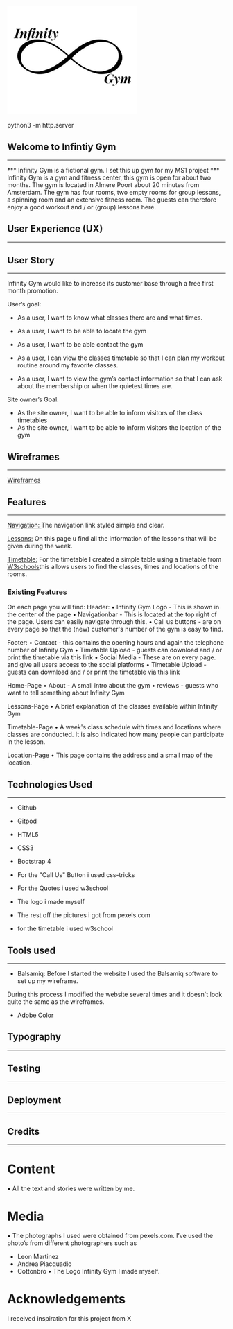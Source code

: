 <img src="assets/images/logo.jpg" style="center;" width="300" height="250">

python3 -m http.server

## Welcome to Infintiy Gym
---
*** Infinity Gym is a fictional gym. I set this up gym for my MS1 project *** <br>
Infinity Gym is a gym and fitness center, this gym is open for about two months. The gym is located in Almere Poort about 20 minutes from Amsterdam. The gym has four rooms, two empty rooms for group lessons, a spinning room and an extensive fitness room.
The guests can therefore enjoy a good workout and / or (group) lessons here.

## User Experience (UX)
---
## User Story
---
Infinity Gym would like to increase its customer base through a free first month promotion.

User’s goal:

* As a user, I want to know what classes there are and what times.<br>
* As a user, I want to be able to locate the gym
* As a user, I want to be able contact the gym

* As a user, I can view the classes timetable so that I can plan my workout routine around my favorite classes.
* As a user, I want to view the gym’s contact information so that I can ask about the membership or when the quietest times are.

Site owner’s Goal:
* As the site owner, I want to be able to inform visitors of the class timetables
* As the site owner, I want to be able to inform visitors the location of the gym


## Wireframes
---

<a href="assets/documents/wireframes.pdf" target="_blank">Wireframes</a>


## Features
---
<u>Navigation: </u>The navigation link styled simple and clear.

<u>Lessons:</u> On this page u find all the information of the lessons that will be given during the week.

<u>Timetable:</u> For the timetable I created a simple table using a timetable from [W3schools](https://www.w3schools.com)this allows users to find the classes, times and locations of the rooms.

### Existing Features ###
On each page you will find:
Header:
• Infinity Gym Logo - This is shown in the center of the page
• Navigationbar - This is located at the top right of the page. Users can easily navigate through this.
• Call us buttons - are on every page so that the (new) customer's number of the gym is easy to find.

Footer:
• Contact - this contains the opening hours and again the telephone number of Infinity Gym
• Timetable Upload - guests can download and / or print the timetable via this link
• Social Media - These are on every page. and give all users access to the social platforms
• Timetable Upload - guests can download and / or print the timetable via this link

Home-Page
• About - A small intro about the gym
• reviews - guests who want to tell something about Infinity Gym

Lessons-Page
• A brief explanation of the classes available within Infinity Gym

Timetable-Page
• A week's class schedule with times and locations where classes are conducted. It is also indicated how many people can participate in the lesson.

Location-Page
• This page contains the address and a small map of the location.

## Technologies Used
---

* Github
* Gitpod
* HTML5 
* CSS3
* Bootstrap 4

* For the "Call Us" Button i used css-tricks

* For the Quotes i used w3school

* The logo i made myself

* The rest off the pictures i got from pexels.com

* for the timetable i used w3school

## Tools used
---

* Balsamiq:
  Before I started the website I used the Balsamiq software to set up my wireframe. <br>

During this process I modified the website several times and it doesn't look quite the same as the wireframes.

* Adobe Color

## Typography
---

## Testing
---

## Deployment
---

## Credits
---

# Content
•	All the text and stories were written by me.

# Media
•	The photographs I used were obtained from pexels.com. I’ve used the photo’s  from different photographers such as
-	Leon Martinez
-	Andrea Piacquadio
-	Cottonbro
•	The Logo Infinity Gym I made myself.


# Acknowledgements
I received inspiration for this project from X


